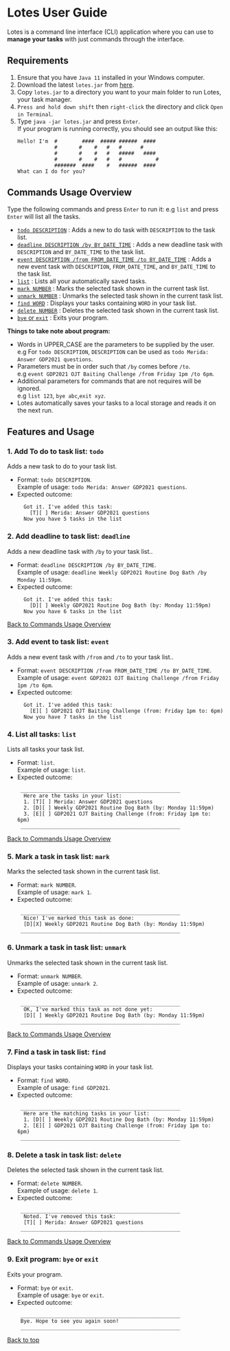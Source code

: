 # Lotes User Guide

Lotes is a command line interface (CLI) application where you can use to **manage your tasks** with just commands through the interface.

## Requirements
1. Ensure that you have `Java 11` installed in your Windows computer.
2. Download the latest `lotes.jar` from [here](https://github.com/e0958902/ip/releases).
3. Copy `lotes.jar` to a directory you want to your main folder to run Lotes, your task manager.
4. `Press and hold down shift` then `right-click` the directory and click `Open in Terminal`.
5. Type `java -jar lotes.jar` and press `Enter`.<br>
   If your program is running correctly, you should see an output like this:
   ```
   Hello! I'm  #        ####  ##### ######  ####
               #       #    #   #   #      #
               #       #    #   #   #####   ####
               #       #    #   #   #           #
               #######  ####    #   ######  ####
   What can I do for you?
   ```

## Commands Usage Overview
Type the following commands and press `Enter` to run it:
e.g `list` and press `Enter` will list all the tasks.<br>

* [`todo DESCRIPTION`](#1-add-to-do-to-task-list-todo) : Adds a new to do task with `DESCRIPTION` to the task list.
* [`deadline DESCRIPTION /by BY_DATE_TIME`](#2-add-deadline-to-task-list-deadline) : Adds a new deadline task with `DESCRIPTION` and `BY_DATE_TIME` to the task list.  
* [`event DESCRIPTION /from FROM_DATE_TIME /to BY_DATE_TIME`](#3-add-event-to-task-list-event) : Adds a new event task with `DESCRIPTION`, `FROM_DATE_TIME`, and `BY_DATE_TIME` to the task list.
* [`list`](#4-list-all-tasks-list) : Lists all your automatically saved tasks.
* [`mark NUMBER`](#5-mark-a-task-in-task-list-mark) :  Marks the selected task shown in the current task list.
* [`unmark NUMBER`](#6-unmark-a-task-in-task-list-unmark) : Unmarks the selected task shown in the current task list.
* [`find WORD`](#7-find-a-task-in-task-list-find) : Displays your tasks containing `WORD` in your task list.
* [`delete NUMBER`](#8-delete-a-task-in-task-list-delete) : Deletes the selected task shown in the current task list.
* [`bye` or `exit`](#9-exit-program-bye-or-exit) : Exits your program.

**Things to take note about program:**
* Words in UPPER_CASE are the parameters to be supplied by the user.<br>
e.g For `todo DESCRIPTION`, `DESCRIPTION` can be used as `todo Merida: Answer GDP2021 questions`.
* Parameters must be in order such that `/by` comes before `/to`.<br>
e.g `event GDP2021 OJT Baiting Challenge /from Friday 1pm /to 6pm`.
* Additional parameters for commands that are not requires will be ignored.<br>
e.g `list 123`, `bye abc`,`exit xyz`.
* Lotes automatically saves your tasks to a local storage and reads it on the next run.

## Features and Usage

### 1. Add To do to task list: `todo`
Adds a new task to do to your task list.<br>
* Format: `todo DESCRIPTION`.<br>
Example of usage: `todo Merida: Answer GDP2021 questions`.<br>
* Expected outcome:
   ```
     Got it. I've added this task: 
       [T][ ] Merida: Answer GDP2021 questions
     Now you have 5 tasks in the list
   ```
  
### 2. Add deadline to task list: `deadline`
Adds a new deadline task with `/by` to your task list..<br>
* Format: `deadline DESCRIPTION /by BY_DATE_TIME`.<br>
Example of usage: `deadline Weekly GDP2021 Routine Dog Bath /by Monday 11:59pm`.<br>
* Expected outcome:
   ```
     Got it. I've added this task: 
       [D][ ] Weekly GDP2021 Routine Dog Bath (by: Monday 11:59pm)
     Now you have 6 tasks in the list
   ```
  
[Back to Commands Usage Overview](#commands-usage-overview)

### 3. Add event to task list: `event`
Adds a new event task with `/from` and `/to` to your task list..<br>
* Format: `event DESCRIPTION /from FROM_DATE_TIME /to BY_DATE_TIME`.<br>
  Example of usage: `event GDP2021 OJT Baiting Challenge /from Friday 1pm /to 6pm`.<br>
* Expected outcome:
   ```
     Got it. I've added this task: 
       [E][ ] GDP2021 OJT Baiting Challenge (from: Friday 1pm to: 6pm)
     Now you have 7 tasks in the list
   ```

### 4. List all tasks: `list`
Lists all tasks your task list.<br>
* Format: `list`.<br>
  Example of usage: `list`.<br>
* Expected outcome:
   ```
    ____________________________________________________
     Here are the tasks in your list:
     1. [T][ ] Merida: Answer GDP2021 questions
     2. [D][ ] Weekly GDP2021 Routine Dog Bath (by: Monday 11:59pm)
     3. [E][ ] GDP2021 OJT Baiting Challenge (from: Friday 1pm to: 6pm)
    ____________________________________________________
   ```

[Back to Commands Usage Overview](#commands-usage-overview)

### 5. Mark a task in task list: `mark`
Marks the selected task shown in the current task list.<br>
* Format: `mark NUMBER`.<br>
  Example of usage: `mark 1`.<br>
* Expected outcome:
   ```
    ____________________________________________________
     Nice! I've marked this task as done:
     [D][X] Weekly GDP2021 Routine Dog Bath (by: Monday 11:59pm)
    ____________________________________________________
   ```

### 6. Unmark a task in task list: `unmark`
Unmarks the selected task shown in the current task list.<br>
* Format: `unmark NUMBER`.<br>
  Example of usage: `unmark 2`.<br>
* Expected outcome:
   ```
    ____________________________________________________
     OK, I've marked this task as not done yet:
     [D][ ] Weekly GDP2021 Routine Dog Bath (by: Monday 11:59pm)
    ____________________________________________________
   ```
  
[Back to Commands Usage Overview](#commands-usage-overview)

### 7. Find a task in task list: `find`
Displays your tasks containing `WORD` in your task list.<br>
* Format: `find WORD`.<br>
  Example of usage: `find GDP2021`.<br>
* Expected outcome:
   ```
    ____________________________________________________
     Here are the matching tasks in your list:
     1. [D][ ] Weekly GDP2021 Routine Dog Bath (by: Monday 11:59pm)
     2. [E][ ] GDP2021 OJT Baiting Challenge (from: Friday 1pm to: 6pm)
    ____________________________________________________
   ```

### 8. Delete a task in task list: `delete`
Deletes the selected task shown in the current task list.<br>
* Format: `delete NUMBER`.<br>
  Example of usage: `delete 1`.<br>
* Expected outcome:
   ```
    ____________________________________________________
     Noted. I've removed this task:
     [T][ ] Merida: Answer GDP2021 questions
    ____________________________________________________
   ```
  
[Back to Commands Usage Overview](#commands-usage-overview)

### 9. Exit program: `bye` or `exit`
Exits your program.<br>
* Format: `bye` or `exit`.<br>
  Example of usage: `bye` or `exit`.<br>
* Expected outcome:
   ```
    ____________________________________________________
    Bye. Hope to see you again soon!
    ____________________________________________________
   ```

[Back to top](#lotes-user-guide)